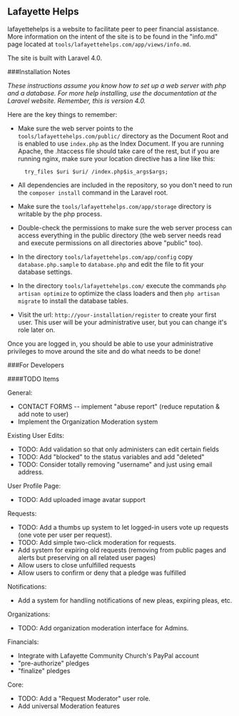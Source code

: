 ## Lafayette Helps

lafayettehelps is a website to facilitate peer to peer financial assistance. More information on the intent of the site is to be found in the "info.md" page located at `tools/lafayettehelps.com/app/views/info.md`.

The site is built with Laravel 4.0.

###Installation Notes

*These instructions assume you know how to set up a web server with php and a database. For more help installing, use the documentation at the Laravel website. Remember, this is version 4.0.*

Here are the key things to remember:

* Make sure the web server points to the `tools/lafayettehelps.com/public/` directory as the Document Root and is enabled to use `index.php` as the Index Document. If you are running Apache, the .htaccess file should take care of the rest, but if you are running nginx, make sure your location directive has a line like this:

	    try_files $uri $uri/ /index.php$is_args$args;
 
* All dependencies are included in the repository, so you don't need to run the `composer install` command in the Laravel root.
* Make sure the `tools/lafayettehelps.com/app/storage` directory is writable by the php process.
* Double-check the permissions to make sure the web server process can access everything in the public directory (the web server needs read and execute permissions on all directories above "public" too).
* In the directory `tools/lafayettehelps.com/app/config` copy `database.php.sample` to `database.php` and edit the file to fit your database settings.
* In the directory `tools/lafayettehelps.com/` execute the commands `php artisan optimize` to optimize the class loaders and then `php artisan migrate` to install the database tables.
* Visit the url: `http://your-installation/register` to create your first user. This user will be your administrative user, but you can change it's role later on.

Once you are logged in, you should be able to use your administrative privileges to move around the site and do what needs to be done!

###For Developers


####TODO Items

General:

* CONTACT FORMS -- implement "abuse report" (reduce reputation & add note to user)
* Implement the Organization Moderation system
	
Existing User Edits:

* TODO: Add validation so that only administers can edit certain fields
* TODO: Add "blocked" to the status variables and add "deleted"
* TODO: Consider totally removing "username" and just using email address.

User Profile Page:

* TODO: Add uploaded image avatar support

Requests:

* TODO: Add a thumbs up system to let logged-in users vote up requests (one vote per user per request).
* TODO: Add simple two-click moderation for requests.
* Add system for expiring old requests (removing from public pages and alerts but preserving on all related user pages)
* Allow users to close unfulfilled requests
* Allow users to confirm or deny that a pledge was fulfilled

Notifications:

* Add a system for handling notifications of new pleas, expiring pleas, etc.

Organizations:

* TODO: Add organization moderation interface for Admins.

Financials:

* Integrate with Lafayette Community Church's PayPal account
* "pre-authorize" pledges
* "finalize" pledges

Core:

* TODO: Add a "Request Moderator" user role.
* Add universal Moderation features
